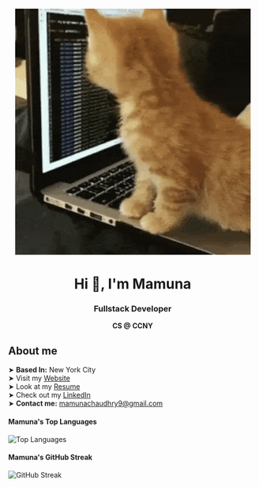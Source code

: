 <p align="center">
  <img src="https://github.com/MChaudhry9/MChaudhry9/blob/main/header2.gif" alt="Header GIF">
</p>

<div align="center">
  <h1>Hi 👋, I'm Mamuna</h1>
  <h3>Fullstack Developer</h3>
  <strong>CS @ CCNY</strong>
</div>

## About me  
➤ **Based In:** New York City  
➤ Visit my [Website](http://mchaudhry.me)  
➤ Look at my [Resume](https://drive.google.com/file/d/1FtC7SkKIPmEjebTl-hFndyHieLa4BqQU/view?usp=drivesdk)<br>
➤ Check out my [LinkedIn](https://www.linkedin.com/in/mamuna-chaudhry/)  
➤ **Contact me:** [mamunachaudhry9@gmail.com](mailto:mamunachaudhry9@gmail.com)  

#### Mamuna's Top Languages  
![Top Languages](https://github-readme-stats.vercel.app/api/top-langs/?username=MChaudhry9&layout=compact)  

#### Mamuna's GitHub Streak  
![GitHub Streak](https://github-readme-streak-stats.herokuapp.com/?user=MChaudhry9&theme=tokyonight)  




